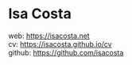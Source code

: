 # Isa Costa

web: https://isacosta.net  
cv: https://isacosta.github.io/cv  
github: https://github.com/isacosta

